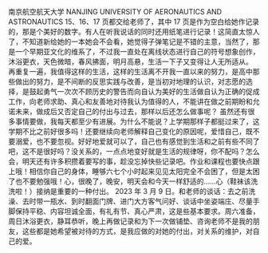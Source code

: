 南京航空航天大学
NANJING UNIVERSITY OF AERONAUTICS AND ASTRONAUTICS
15、16、17 页都交给老师了，其中 17 页是作为空白给她作记录的，那是个美好的数字。有人在听我说话的同时还用纸笔进行记录！这简直太惊人了，不知道新给她的一本她会不会看，她觉得子弹笔记是不错的主意，当然了，那是一个早期亚文化的维系了，不过我一直处在离线状态进行自己的符号想象创作，沐浴更衣，天色微暗，春风拂面，明月高悬，生活一下子又变得让人无所适从。
再重复一遍，我值得这样的生活，这样的生活离不开我一直以来的努力，是高中那些做出的努力，是不间断的反思实践与改善，是当初对地理的认识，对志愿的选择，是鼓起勇气一次次不顾历史的警告而向自认为美好的生活做自认为正确的促成工作，向老师求助、真心和友善地对待我认为值得的人，不能讲在做之前期盼和允诺未来，做成后又否定自己的付出与过去，那样以后还怎么做事呢？
虽然还有很多事情要做，我每天都至少有进展。为什么不能说？上学期那样子都挺过来了，这学期不比之前好很多吗！还要继续向老师解释自己变化的原因呢，爱惜自己，既不要溺爱，也不要忽视。好好地爱就可以了，自己也有感觉到生活和之前有些不同了吧，这不是很好吗？没关系的，一点点地变好就是生活的规律呀，你不配吗？怎么会，明天还有许多积攒着要写的事，趁没忘掉快些记录吧。作业和课程也要快点跟上哦！相信你自己的身体，睡够六七个小时起来见见太阳完全不会困了，但是太困了也不要勉强哦！心，很晚了，晚安，明天会和今天一样舒适的……心（鞋袜该洗洗啦！）接纳是重要的一种付出。
2023 年 3 月 9 日。和老师的谈话：去之前洗澡、去时带一瓶水、到时翻面门牌、进门大方客气问好、谈话中坐姿端庄、尽量手脚保持平稳、内容坦诚全面，有礼有节、真心严肃，这是些基本要求。周六准备，周日沐浴更衣，静耳恭听，晚上再做记录和为下一次做铺垫、咨询老师不是我的朋友，这些都是她希望被对待的方式，是我应做的对她的付出，对关系的维护，对自己的爱。
